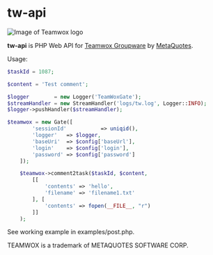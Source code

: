# tw-api

![Image of Teamwox logo](http://www.teamwox.com/b/logo.gif)

**tw-api** is PHP Web API for [Teamwox Groupware](http://www.teamwox.com) by [MetaQuotes](https://www.metaquotes.net).

Usage:

```php
$taskId = 1087;

$content = 'Test comment';

$logger        = new Logger('TeamWoxGate');
$streamHandler = new StreamHandler('logs/tw.log', Logger::INFO);
$logger->pushHandler($streamHandler);

$teamwox = new Gate([
        'sessionId'           => uniqid(),
        'logger'   => $logger, 
        'baseUri'  => $config['baseUrl'],
        'login'    => $config['login'],
        'password' => $config['password']
    ]);

    $teamwox->comment2task($taskId, $content,
        [[
            'contents' => 'hello',
            'filename' => 'filename1.txt'
        ], [
            'contents' => fopen(__FILE__, "r")
        ]]
    );
```

See working example in examples/post.php.





TEAMWOX is a trademark of METAQUOTES SOFTWARE CORP.
